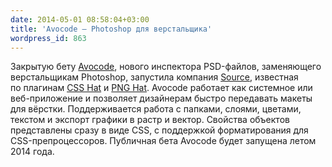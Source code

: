 ```yaml
---
date: 2014-05-01 08:58:04+03:00
title: 'Avocode — Photoshop для верстальщика'
wordpress_id: 863
---
```


Закрытую бету [Avocode][1], нового инспектора PSD-файлов, заменяющего верстальщикам Photoshop, запустила компания [Source][2], известная по плагинам [CSS Hat][3] и [PNG Hat][4]. Avocode работает как системное или веб-приложение и позволяет дизайнерам быстро передавать макеты для вёрстки. Поддерживается работа с папками, слоями, цветами, текстом и экспорт графики в растр и вектор. Свойства объектов представлены сразу в виде CSS, с поддержкой форматирования для CSS-препроцессоров. Публичная бета Avocode будет запущена летом 2014 года.

[1]: http://avocode.com/
[2]: https://madebysource.com/
[3]: https://csshat.com/
[4]: http://pnghat.madebysource.com/
